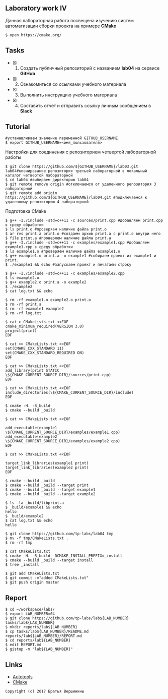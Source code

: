 ## Laboratory work IV

Данная лабораторная работа посвещена изучению систем автоматизации сборки проекта на примере **CMake**

```ShellSession
$ open https://cmake.org/
```

## Tasks

- [x] 1. Создать публичный репозиторий с названием **lab04** на сервисе **GitHub**
- [x] 2. Ознакомиться со ссылками учебного материала
- [x] 3. Выполнить инструкцию учебного материала
- [x] 4. Составить отчет и отправить ссылку личным сообщением в **Slack**

## Tutorial

```ShellSession
#устанавливаем значение переменной GITHUB_USERNAME
$ export GITHUB_USERNAME=<имя_пользователя>
```
Настройки для соединения с репозиторием четвертой лабораторной работы
```ShellSession
$ git clone https://github.com/${GITHUB_USERNAME}/lab03.git lab04#клонирование репозитория третьей лабораторной в локальный каталог четвертой лабораторной
$ cd lab04 #выбираем директорию lab04
$ git remote remove origin #отключаемся от удаленного репозитория 3 лабораторной
$ git remote add origin https://github.com/${GITHUB_USERNAME}/lab04.git #подключаемся к удаленному репозиторию 4 лабораторной
```
Подготовка CMake
```ShellSession
$ g++ -I./include -std=c++11 -c sources/print.cpp #добавляем print.cpp в среду обработки
$ ls print.o #проверяем наличие файла print.o
$ ar rvs print.a print.o #создаем архив print.a с print.o внутри него
$ file print.a #проверяем наличие файла print.a
$ g++ -I./include -std=c++11 -c examples/example1.cpp #добавляем example1.cpp в среду обработки
$ ls example1.o #проверяем наличие файла example1.o
$ g++ example1.o print.a -o example1 #собираем проект из example1 и print.
$ ./example1 && echo #запускаем проект и печатаем строку
```

```ShellSession
$ g++ -I./include -std=c++11 -c examples/example2.cpp
$ ls example2.o
$ g++ example2.o print.a -o example2
$ ./example2
$ cat log.txt && echo
```

```ShellSession
$ rm -rf example1.o example2.o print.o 
$ rm -rf print.a 
$ rm -rf example1 example2
$ rm -rf log.txt
```

```ShellSession
$ cat > CMakeLists.txt <<EOF
cmake_minimum_required(VERSION 3.0)
project(print)
EOF
```

```ShellSession
$ cat >> CMakeLists.txt <<EOF
set(CMAKE_CXX_STANDARD 11)
set(CMAKE_CXX_STANDARD_REQUIRED ON)
EOF
```

```ShellSession
$ cat >> CMakeLists.txt <<EOF
add_library(print STATIC \${CMAKE_CURRENT_SOURCE_DIR}/sources/print.cpp)
EOF
```

```ShellSession
$ cat >> CMakeLists.txt <<EOF
include_directories(\${CMAKE_CURRENT_SOURCE_DIR}/include)
EOF
```

```ShellSession
$ cmake -H. -B_build
$ cmake --build _build
```

```ShellSession
$ cat >> CMakeLists.txt <<EOF

add_executable(example1 \${CMAKE_CURRENT_SOURCE_DIR}/examples/example1.cpp)
add_executable(example2 \${CMAKE_CURRENT_SOURCE_DIR}/examples/example2.cpp)
EOF
```

```ShellSession
$ cat >> CMakeLists.txt <<EOF

target_link_libraries(example1 print)
target_link_libraries(example2 print)
EOF
```

```ShellSession
$ cmake --build _build
$ cmake --build _build --target print
$ cmake --build _build --target example1
$ cmake --build _build --target example2
```

```ShellSession
$ ls -la _build/libprint.a
$ _build/example1 && echo
hello
$ _build/example2
$ cat log.txt && echo
hello
```

```ShellSession
$ git clone https://github.com/tp-labs/lab04 tmp
$ mv -f tmp/CMakeLists.txt .
$ rm -rf tmp
```

```ShellSession
$ cat CMakeLists.txt
$ cmake -H. -B_build -DCMAKE_INSTALL_PREFIX=_install
$ cmake --build _build --target install
$ tree _install
```

```ShellSession
$ git add CMakeLists.txt
$ git commit -m"added CMakeLists.txt"
$ git push origin master
```

## Report

```ShellSession
$ cd ~/workspace/labs/
$ export LAB_NUMBER=04
$ git clone https://github.com/tp-labs/lab${LAB_NUMBER} tasks/lab${LAB_NUMBER}
$ mkdir reports/lab${LAB_NUMBER}
$ cp tasks/lab${LAB_NUMBER}/README.md reports/lab${LAB_NUMBER}/REPORT.md
$ cd reports/lab${LAB_NUMBER}
$ edit REPORT.md
$ gistup -m "lab${LAB_NUMBER}"
```

## Links

- [Autotools](http://www.gnu.org/software/automake/manual/html_node/Autotools-Introduction.html)
- [CMake](https://cgold.readthedocs.io/en/latest/index.html)

```
Copyright (c) 2017 Братья Вершинины
```

